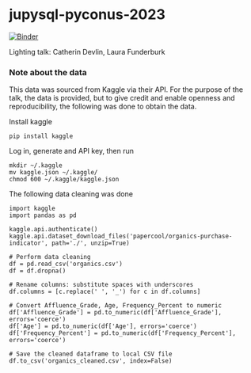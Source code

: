 # jupysql-pyconus-2023

[![Binder](https://mybinder.org/badge_logo.svg)](https://mybinder.org/v2/gh/lfunderburk/jupysql-pyconus-2023/main?labpath=presentation%2Fjupysql-lighting-talk.ipynb)

Lighting talk: Catherin Devlin, Laura Funderburk

### Note about the data

This data was sourced from Kaggle via their API. For the purpose of the talk, the data is provided, but to give credit and enable openness and reproducibility, the following was done to obtain the data.

Install kaggle

```
pip install kaggle
```

Log in, generate and API key, then run

```
mkdir ~/.kaggle
mv kaggle.json ~/.kaggle/
chmod 600 ~/.kaggle/kaggle.json
```

The following data cleaning was done

```
import kaggle
import pandas as pd

kaggle.api.authenticate()
kaggle.api.dataset_download_files('papercool/organics-purchase-indicator', path='./', unzip=True)

# Perform data cleaning
df = pd.read_csv('organics.csv')
df = df.dropna()

# Rename columns: substitute spaces with underscores
df.columns = [c.replace(' ', '_') for c in df.columns]

# Convert Affluence_Grade, Age, Frequency_Percent to numeric
df['Affluence_Grade'] = pd.to_numeric(df['Affluence_Grade'], errors='coerce')
df['Age'] = pd.to_numeric(df['Age'], errors='coerce')
df['Frequency_Percent'] = pd.to_numeric(df['Frequency_Percent'], errors='coerce')

# Save the cleaned dataframe to local CSV file
df.to_csv('organics_cleaned.csv', index=False)

```
